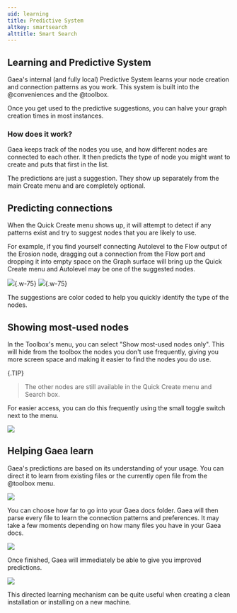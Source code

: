 ```yaml
---
uid: learning
title: Predictive System
altkey: smartsearch
alttitle: Smart Search
---
```


## Learning and Predictive System

Gaea's internal (and fully local) Predictive System learns your node creation and connection patterns as you work. This system is built into the @conveniences and the @toolbox.

Once you get used to the predictive suggestions, you can halve your graph creation times in most instances.

### How does it work?

Gaea keeps track of the nodes you use, and how different nodes are connected to each other. It then predicts the type of node you might want to create and puts that first in the list. 

The predictions are just a suggestion. They show up separately from the main Create menu and are completely optional.

## Predicting connections

When the Quick Create menu shows up, it will attempt to detect if any patterns exist and try to suggest nodes that you are likely to use.

For example, if you find yourself connecting Autolevel to the Flow output of the Erosion node, dragging out a connection from the Flow port and dropping it into empty space on the Graph surface will bring up the Quick Create menu and Autolevel may be one of the suggested nodes.

![](/images/ui/predictive-port1.webp){.w-75}
![](/images/ui/predictive-port2.webp){.w-75}

The suggestions are color coded to help you quickly identify the type of the nodes.


## Showing most-used nodes

In the Toolbox's menu, you can select "Show most-used nodes only". This will hide from the toolbox the nodes you don't use frequently, giving you more screen space and making it easier to find the nodes you do use.

{.TIP}
> The other nodes are still available in the Quick Create menu and Search box.

For easier access, you can do this frequently using the small toggle switch next to the menu.

![](/images/ui/predictive-toolbox.webp)

## Helping Gaea learn

Gaea's predictions are based on its understanding of your usage. You can direct it to learn from existing files or the currently open file from the @toolbox menu.

![](/images/ui/predictive-ui-predictive-learn.webp)

You can choose how far to go into your Gaea docs folder. Gaea will then parse every file to learn the connection patterns and preferences. It may take a few moments depending on how many files you have in your Gaea docs.

![](/images/ui/predictive-ui-predictive-learning.webp)

Once finished, Gaea will immediately be able to give you improved predictions.

![](/images/ui/predictive-ui-predictive-learned.webp)

This directed learning mechanism can be quite useful when creating a clean installation or installing on a new machine.
